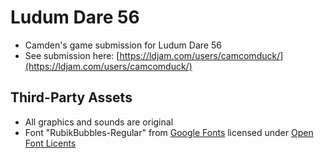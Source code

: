 # Ludum Dare 56

 - Camden's game submission for Ludum Dare 56
 - See submission here: [https://ldjam.com/users/camcomduck/](https://ldjam.com/users/camcomduck/)

## Third-Party Assets

 - All graphics and sounds are original
 - Font "RubikBubbles-Regular" from [Google Fonts](https://fonts.google.com/specimen/Rubik+Bubbles/about?preview.text=Squirrel%20Family%20123&query=cute&lang=en_Latn) licensed under [Open Font Licents](https://openfontlicense.org/open-font-license-official-text/)
